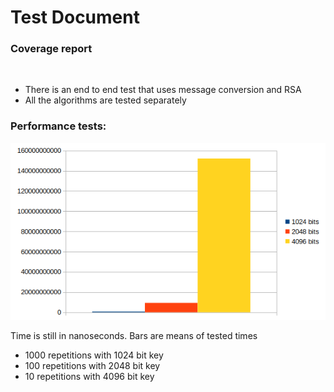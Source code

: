 # Test Document

### Coverage report

<img ssrc=https://github.com/LauriKajakko/RSA-cryptosystem/blob/main/Documentation/images/Screenshot%20from%202020-12-17%2015-33-16.png />

* There is an end to end test that uses message conversion and RSA 
* All the algorithms are tested separately

### Performance tests:


<img src=https://github.com/LauriKajakko/RSA-cryptosystem/blob/main/Documentation/images/RSA%20times.png />

Time is still in nanoseconds.
Bars are means of tested times
* 1000 repetitions with 1024 bit key
* 100 repetitions with 2048 bit key
* 10 repetitions with 4096 bit key
